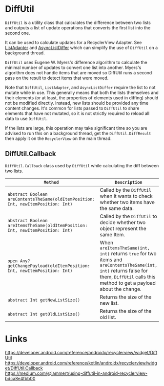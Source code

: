# DiffUtil

`DiffUtil` is a utility class that calculates the difference between two lists and outputs a list of update operations that converts the first list into the second one. 

It can be used to calculate updates for a RecyclerView Adapter.  See [ListAdapter](https://developer.android.com/reference/androidx/recyclerview/widget/ListAdapter) and [AsyncListDiffer](https://developer.android.com/reference/androidx/recyclerview/widget/AsyncListDiffer) which can simplify the use of `DiffUtil` on a background thread.

`DiffUtil` uses Eugene W. Myers's difference algorithm to calculate the minimal number of updates to convert one list into another. Myers's algorithm does not handle items that are moved so DiffUtil runs a second pass on the result to detect items that were moved.

Note that `DiffUtil`, `ListAdapter`, and `AsyncListDiffer` require the list to not mutate while in use. This generally means that both the lists themselves and their elements (or at least, the properties of elements used in diffing) should not be modified directly. Instead, new lists should be provided any time content changes. It's common for lists passed to `DiffUtil` to share elements that have not mutated, so it is not strictly required to reload all data to use `DiffUtil`.

If the lists are large, this operation may take significant time so you are advised to run this on a background thread, get the `DiffUtil.DiffResult` then apply it on the `RecyclerView` on the main thread.

## DiffUtil.Callback
`DiffUtil.Callback` class used by `DiffUtil` while calculating the diff between two lists.

| `Method`  | `Description`  |
|---|---|
| `abstract Boolean areContentsTheSame(oldItemPosition: Int, newItemPosition: Int)`  |  Called by the `DiffUtil` when it wants to check whether two items have the same data.  |
| `abstract Boolean areItemsTheSame(oldItemPosition: Int, newItemPosition: Int)`  | Called by the `DiffUtil` to decide whether two object represent the same Item.  |
| `open Any? getChangePayload(oldItemPosition: Int, newItemPosition: Int)`  | When `areItemsTheSame(int, int)` returns `true` for two items and `areContentsTheSame(int, int)` returns false for them, `DiffUtil` calls this method to get a payload about the change.  |
| `abstract Int getNewListSize()`  | Returns the size of the new list. |
| `abstract Int getOldListSize()`  | Returns the size of the old list.  |

# Links
https://developer.android.com/reference/androidx/recyclerview/widget/DiffUtil  
https://developer.android.com/reference/kotlin/androidx/recyclerview/widget/DiffUtil.Callback  
https://medium.com/@iammert/using-diffutil-in-android-recyclerview-bdca8e4fbb00
